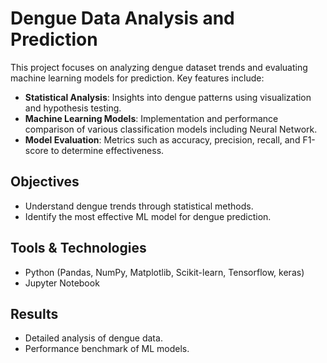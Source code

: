 # Dengue Data Analysis and Prediction

This project focuses on analyzing dengue dataset trends and evaluating machine learning models for prediction. Key features include:

- **Statistical Analysis**: Insights into dengue patterns using visualization and hypothesis testing.
- **Machine Learning Models**: Implementation and performance comparison of various classification models including Neural Network.
- **Model Evaluation**: Metrics such as accuracy, precision, recall, and F1-score to determine effectiveness.

## Objectives
- Understand dengue trends through statistical methods.
- Identify the most effective ML model for dengue prediction.

## Tools & Technologies
- Python (Pandas, NumPy, Matplotlib, Scikit-learn, Tensorflow, keras)
- Jupyter Notebook

## Results
- Detailed analysis of dengue data.
- Performance benchmark of ML models.
